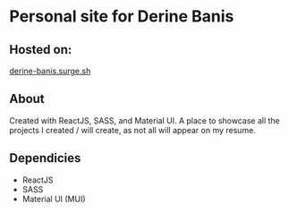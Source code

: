 # Personal site for Derine Banis

## Hosted on:
<a href="derine-banis.surge.sh">derine-banis.surge.sh</a>

## About
Created with ReactJS, SASS, and Material UI. A place to showcase all the projects I created / will create, as not all will appear on my resume.

## Dependicies
 - ReactJS
 - SASS
 - Material UI (MUI)